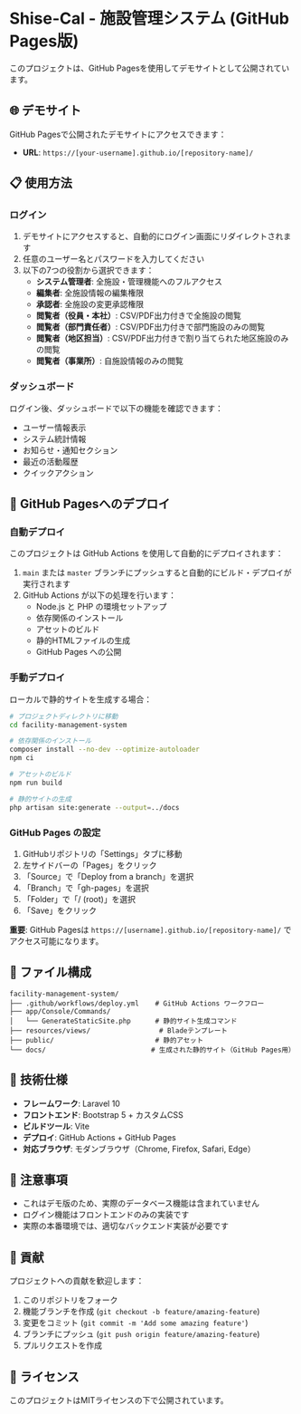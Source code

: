 # Shise-Cal - 施設管理システム (GitHub Pages版)

このプロジェクトは、GitHub Pagesを使用してデモサイトとして公開されています。

## 🌐 デモサイト

GitHub Pagesで公開されたデモサイトにアクセスできます：
- **URL**: `https://[your-username].github.io/[repository-name]/`

## 📋 使用方法

### ログイン
1. デモサイトにアクセスすると、自動的にログイン画面にリダイレクトされます
2. 任意のユーザー名とパスワードを入力してください
3. 以下の7つの役割から選択できます：
   - **システム管理者**: 全施設・管理機能へのフルアクセス
   - **編集者**: 全施設情報の編集権限
   - **承認者**: 全施設の変更承認権限
   - **閲覧者（役員・本社）**: CSV/PDF出力付きで全施設の閲覧
   - **閲覧者（部門責任者）**: CSV/PDF出力付きで部門施設のみの閲覧
   - **閲覧者（地区担当）**: CSV/PDF出力付きで割り当てられた地区施設のみの閲覧
   - **閲覧者（事業所）**: 自施設情報のみの閲覧

### ダッシュボード
ログイン後、ダッシュボードで以下の機能を確認できます：
- ユーザー情報表示
- システム統計情報
- お知らせ・通知セクション
- 最近の活動履歴
- クイックアクション

## 🚀 GitHub Pagesへのデプロイ

### 自動デプロイ
このプロジェクトは GitHub Actions を使用して自動的にデプロイされます：

1. `main` または `master` ブランチにプッシュすると自動的にビルド・デプロイが実行されます
2. GitHub Actions が以下の処理を行います：
   - Node.js と PHP の環境セットアップ
   - 依存関係のインストール
   - アセットのビルド
   - 静的HTMLファイルの生成
   - GitHub Pages への公開

### 手動デプロイ
ローカルで静的サイトを生成する場合：

```bash
# プロジェクトディレクトリに移動
cd facility-management-system

# 依存関係のインストール
composer install --no-dev --optimize-autoloader
npm ci

# アセットのビルド
npm run build

# 静的サイトの生成
php artisan site:generate --output=../docs
```

### GitHub Pages の設定

1. GitHubリポジトリの「Settings」タブに移動
2. 左サイドバーの「Pages」をクリック
3. 「Source」で「Deploy from a branch」を選択
4. 「Branch」で「gh-pages」を選択
5. 「Folder」で「/ (root)」を選択
6. 「Save」をクリック

**重要**: GitHub Pagesは `https://[username].github.io/[repository-name]/` でアクセス可能になります。

## 📁 ファイル構成

```
facility-management-system/
├── .github/workflows/deploy.yml    # GitHub Actions ワークフロー
├── app/Console/Commands/
│   └── GenerateStaticSite.php      # 静的サイト生成コマンド
├── resources/views/                 # Bladeテンプレート
├── public/                         # 静的アセット
└── docs/                          # 生成された静的サイト（GitHub Pages用）
```

## 🔧 技術仕様

- **フレームワーク**: Laravel 10
- **フロントエンド**: Bootstrap 5 + カスタムCSS
- **ビルドツール**: Vite
- **デプロイ**: GitHub Actions + GitHub Pages
- **対応ブラウザ**: モダンブラウザ（Chrome, Firefox, Safari, Edge）

## 📝 注意事項

- これはデモ版のため、実際のデータベース機能は含まれていません
- ログイン機能はフロントエンドのみの実装です
- 実際の本番環境では、適切なバックエンド実装が必要です

## 🤝 貢献

プロジェクトへの貢献を歓迎します：

1. このリポジトリをフォーク
2. 機能ブランチを作成 (`git checkout -b feature/amazing-feature`)
3. 変更をコミット (`git commit -m 'Add some amazing feature'`)
4. ブランチにプッシュ (`git push origin feature/amazing-feature`)
5. プルリクエストを作成

## 📄 ライセンス

このプロジェクトはMITライセンスの下で公開されています。
